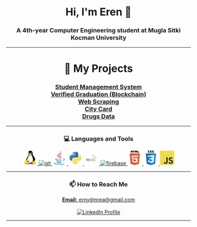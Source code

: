 <h1 align="center">Hi, I'm Eren 👋</h1>
<h3 align="center">A 4th-year Computer Engineering student at Mugla Sitki Kocman University</h3>

---

<h1 align="center">🚀 My Projects</h1>

<h3 align="center">
    <a href="https://github.com/ernydmr/StudentManagementSystem" target="_blank">Student Management System</a> <br>
    <a href="https://github.com/ernydmr/VerifiedGraduation" target="_blank">Verified Graduation (Blockchain)</a> <br>
    <a href="https://github.com/ernydmr/WebScraping" target="_blank">Web Scraping</a> <br>
    <a href="https://github.com/ernydmr/CityCard" target="_blank">City Card</a> <br>
    <a href="https://github.com/ernydmr/DrugsData" target="_blank">Drugs Data</a>
</h3>


---

<h3 align="center">💻 Languages and Tools</h3>
<p align="center">
    <a href="https://www.linux.org/" target="_blank" rel="noreferrer">
        <img src="https://raw.githubusercontent.com/devicons/devicon/master/icons/linux/linux-original.svg" alt="linux" width="40" height="40"/>
    </a>
    <a href="https://git-scm.com/" target="_blank" rel="noreferrer">
        <img src="https://www.vectorlogo.zone/logos/git-scm/git-scm-icon.svg" alt="git" width="40" height="40"/>
    </a>
    <a href="https://www.java.com" target="_blank" rel="noreferrer">
        <img src="https://raw.githubusercontent.com/devicons/devicon/master/icons/java/java-original.svg" alt="java" width="40" height="40"/>
    </a>
    <a href="https://www.python.org" target="_blank" rel="noreferrer">
        <img src="https://raw.githubusercontent.com/devicons/devicon/master/icons/python/python-original.svg" alt="python" width="40" height="40"/>
    </a>
    <a href="https://www.mysql.com/" target="_blank" rel="noreferrer">
        <img src="https://raw.githubusercontent.com/github/explore/80688e429a7d4ef2fca1e82350fe8e3517d3494d/topics/mysql/mysql.png" alt="mysql" width="40" height="40"/>
    </a>
    <a href="https://firebase.google.com/" target="_blank" rel="noreferrer">
        <img src="https://www.vectorlogo.zone/logos/firebase/firebase-icon.svg" alt="firebase" width="40" height="40"/>
    </a>
    <a href="https://www.w3.org/html/" target="_blank" rel="noreferrer">
        <img src="https://raw.githubusercontent.com/devicons/devicon/master/icons/html5/html5-original-wordmark.svg" alt="html5" width="40" height="40"/>
    </a>
    <a href="https://www.w3schools.com/css/" target="_blank" rel="noreferrer">
        <img src="https://raw.githubusercontent.com/devicons/devicon/master/icons/css3/css3-original-wordmark.svg" alt="css3" width="40" height="40"/>
    </a>
    <a href="https://developer.mozilla.org/en-US/docs/Web/JavaScript" target="_blank" rel="noreferrer">
        <img src="https://raw.githubusercontent.com/devicons/devicon/master/icons/javascript/javascript-original.svg" alt="javascript" width="40" height="40"/>
    </a>
</p>

---

<h3 align="center">📫 How to Reach Me</h3>
<p align="center">
    <a href="mailto:ernydmrea@gmail.com">
        <strong>Email:</strong> ernydmrea@gmail.com
    </a>
    <br><br>
    <a href="https://linkedin.com/in/ernydmr" target="_blank">
        <img src="https://www.avansas.com/blog/wp-content/uploads/2022/03/linkedin-nedir-ne-ise-yarar-isletmeler-icin-linkedin-sirket-hesabi-olusturma-ve-silme-1-950x500.jpeg" alt="LinkedIn Profile" height="60" width="150"/>
    </a>
</p>

---
